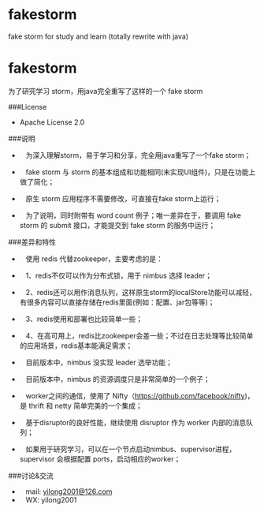 # fakestorm
fake storm for study and learn  (totally rewrite with java)

# fakestorm
为了研究学习 storm，用java完全重写了这样的一个 fake storm

###License
* Apache License 2.0 

###说明
*    为深入理解storm，易于学习和分享，完全用java重写了一个fake storm；
*    fake storm 与 storm  的基本组成和功能相同(未实现UI组件)，只是在功能上做了简化；

*    原生 storm 应用程序不需要修改，可直接在fake storm上运行；
*    为了说明，同时附带有 word count 例子；唯一差异在于，要调用 fake storm 的 submit 接口，才能提交到 fake storm 的服务中运行；

###差异和特性
*    使用 redis 代替zookeeper，主要考虑的是：
*    1、redis不仅可以作为分布式锁，用于 nimbus 选择 leader；
*    2、redis还可以用作消息队列，这样原生storm的localStore功能可以减轻，有很多内容可以直接存储在redis里面(例如：配置、jar包等等)；
*    3、redis使用和部署也比较简单一些；
*    4、在高可用上，redis比zookeeper会差一些；不过在日志处理等比较简单的应用场景，redis基本能满足需求；

*    目前版本中，nimbus 没实现 leader 选举功能；
*    目前版本中，nimbus 的资源调度只是非常简单的一个例子；

*    worker之间的通信，使用了 Nifty（https://github.com/facebook/nifty)，是 thrift 和 netty 简单完美的一个集成；
*    基于disruptor的良好性能，继续使用 disruptor 作为 worker 内部的消息队列；

*    如果用于研究学习，可以在一个节点启动nimbus、supervisor进程，supervisor 会根据配置 ports，启动相应的worker；

###讨论&交流
*    mail: yilong2001@126.com
*    WX: yilong2001
